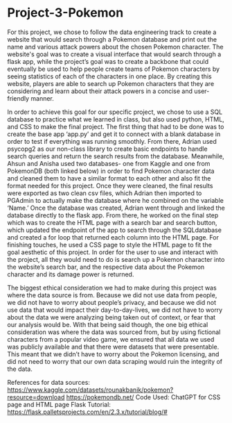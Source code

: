 # Project-3-Pokemon
For this project, we chose to follow the data engineering track to create a website that would search through a Pokemon database and print out the name and various attack powers about the chosen Pokemon character. The website's goal was to create a visual interface that would search through a flask app, while the project’s goal was to create a backbone that could eventually be used to help people create teams of Pokemon characters by seeing statistics of each of the characters in one place. By creating this website, players are able to search up Pokemon characters that they are considering and learn about their attack powers in a concise and user-friendly manner.

In order to achieve this goal for our specific project, we chose to use a SQL database to practice what we learned in class, but also used python, HTML, and CSS to make the final project. The first thing that had to be done was to create the base app ‘app.py’ and get it to connect with a blank database in order to test if everything was running smoothly. From there, Adrian used psycopg2 as our non-class library to create basic endpoints to handle search queries and return the search results from the database. Meanwhile, Ahsun and Anisha used  two databases- one from Kaggle and one from PokemonDB (both linked below) in order to find Pokemon character data and cleaned them to have a similar format to each other and also fit the format needed for this project. Once they were cleaned, the final results were exported as two clean csv files, which Adrian then imported to PGAdmin to actually make the database where he combined on the variable ‘Name.’ Once the database was created, Adrian went through and linked the database directly to the flask app. From there, he worked on the final step which was to create the HTML page with a search bar and search button, which updated the endpoint of the app to search through the SQLdatabase and created a for loop that returned each column into the HTML page. For finishing touches, he used a CSS page to style the HTML page to fit the goal aesthetic of this project. In order for the user to use and interact with the project, all they would need to do is search up a Pokemon character into the website’s search bar, and the respective data about the Pokemon character and its damage power is returned.

The biggest ethical consideration we had to make during this project was where the data source is from. Because we did not use data from people, we did not have to worry about people’s privacy, and because we did not use data that would impact their day-to-day-lives, we did not have to worry about the data we were analyzing being taken out of context, or fear that our analysis would be. With that being said though, the one big ethical consideration was where the data was sourced from, but by using fictional characters from a popular video game, we ensured that all data we used was publicly available and that there were datasets that were presentable. This meant that we didn’t have to worry about the Pokemon licensing, and did not need to worry that our own data scraping would ruin the integrity of the data. 

References for data sources:
https://www.kaggle.com/datasets/rounakbanik/pokemon?resource=download
https://pokemondb.net/ 
Code Used:
ChatGPT for CSS page and HTML page
Flask Tutorial:  https://flask.palletsprojects.com/en/2.3.x/tutorial/blog/#
